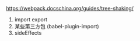 https://webpack.docschina.org/guides/tree-shaking/

1. import export
2. 某些第三方包 (babel-plugin-import)
3. sideEffects